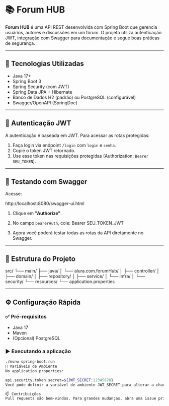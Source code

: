 # 📚 Forum HUB

**Forum HUB** é uma API REST desenvolvida com Spring Boot que gerencia usuários, autores e discussões em um fórum. O projeto utiliza autenticação JWT, integração com Swagger para documentação e segue boas práticas de segurança.

---

## 🚀 Tecnologias Utilizadas

- Java 17+
- Spring Boot 3
- Spring Security (com JWT)
- Spring Data JPA + Hibernate
- Banco de Dados H2 (padrão) ou PostgreSQL (configurável)
- Swagger/OpenAPI (SpringDoc)

---

## 🔐 Autenticação JWT

A autenticação é baseada em JWT. Para acessar as rotas protegidas:

1. Faça login via endpoint `/login` com `login` e `senha`.
2. Copie o token JWT retornado.
3. Use esse token nas requisições protegidas (Authorization: `Bearer SEU_TOKEN`).

---

## 🧪 Testando com Swagger

Acesse:

http://localhost:8080/swagger-ui.html


1. Clique em **"Authorize"**.
2. No campo `bearerAuth`, cole:
Bearer SEU_TOKEN_JWT


3. Agora você poderá testar todas as rotas da API diretamente no Swagger.

---

## 📂 Estrutura do Projeto

src/
└── main/
├── java/
│ └── alura.com.forumHub/
│ ├── controller/
│ ├── domain/
│ ├── repository/
│ ├── service/
│ └── infra/
│ └── security/
└── resources/
└── application.properties


---

## ⚙️ Configuração Rápida

### ✅ Pré-requisitos

- Java 17
- Maven
- (Opcional) PostgreSQL

### ▶️ Executando a aplicação

```bash
./mvnw spring-boot:run
🔧 Variáveis de Ambiente
No application.properties:

api.security.token.secret=${JWT_SECRET:12345678}
Você pode definir a variável de ambiente JWT_SECRET para alterar a chave do token.

📫 Contribuições
Pull requests são bem-vindos. Para grandes mudanças, abra uma issue primeiro para discutir o que você gostaria de modificar.
